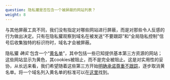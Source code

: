```yaml
---
question: 隐私獾是否包含一个被屏蔽的网站列表？
weight: 8
---
```


与其他屏蔽工具不同，我们没有指定对哪些网站进行屏蔽，而是对那些令人反感的行为做出决定。只有在隐私獾观察到域名在被发送“不要跟踪”和“全局隐私控制”信号后收集独特的标识符时，域名才会被屏蔽。

隐私獾 _确实_ 包含一个“[黄名单](https://github.com/EFForg/privacybadger/blob/master/src/data/yellowlist.txt)”，其中包括一些已知提供基本第三方资源的网站；这些网站显示为黄色，其cookies被阻止，而不是完全被阻止。这是对实用性的妥协，从长远来看，我们希望随着这些第三方开始[明确承诺尊重不跟踪](https://www.eff.org/dnt-policy)，逐步取消黄名单。将一个域名列入黄名单的标准可以在[这里](https://github.com/EFForg/privacybadger/blob/master/doc/yellowlist-criteria.md)找到。
